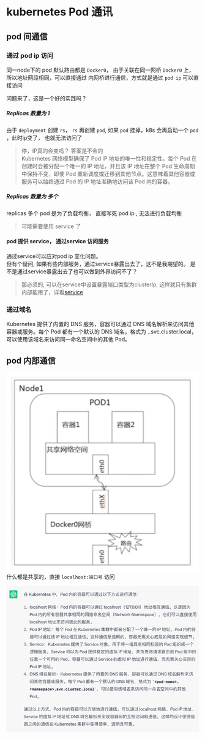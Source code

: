 # kubernetes Pod 通讯
## pod 间通信
### 通过 pod ip 访问
同一node下的 pod 默认路由都是 `Docker0`， 由于关联在同一网桥 `Docker0` 上，所以地址网段相同，可以直接通过
内网桥进行通信，方式就是通过 `pod ip` 可以直接访问  

问题来了，这是一个好的实践吗？
##### Replicas 数量为 1
由于 `deployment`  创建 `rs`， `rs` 再创建 `pod`, 如果 `pod` 挂掉，k8s 会再启动一个 `pod` ，此时ip变了，
也就无法访问了  
> 停，IP真的会变吗？ 答案是不会的  
> Kubernetes 网络模型确保了 Pod IP 地址的唯一性和稳定性。每个 Pod 在创建时会被分配一个唯一的 IP 地址，并且该 IP 地址在整个 Pod 生命周期中保持不变，即使 Pod 重新调度或迁移到其他节点。这意味着其他容器或服务可以始终通过 Pod 的 IP 地址准确地访问该 Pod 内的容器。
##### Replicas 数量为 多个
replicas 多个 pod 是为了负载均衡， 直接写死 pod ip , 无法进行负载均衡  
> 可能需要使用 service 了

#### pod 提供 service， 通过service 访问服务
通过service可以应对pod ip 变化问题。  
但有个疑问, 如果有些内部服务，通过service暴露出去了，这不是我期望的。 是不是通过service暴露出去了也可以做到外界访问不了？ 
> 那必须的, 可以在service中设置暴露端口类型为clusterIp, 这样就只有集群内部能用了，详看[service](../service/service-discovery.md)  

### 通过域名
Kubernetes 提供了内置的 DNS 服务，容器可以通过 DNS 域名解析来访问其他容器或服务。每个 Pod 都有一个默认的 DNS 域名，格式为 <pod-name>.<namespace>.svc.cluster.local，可以使用该域名来访问同一命名空间中的其他 Pod。

## pod 内部通信
![img.png](assets/pod-internal.png)  
什么都是共享的，直接 `localhost:端口号` 访问


![img.png](img.png)
